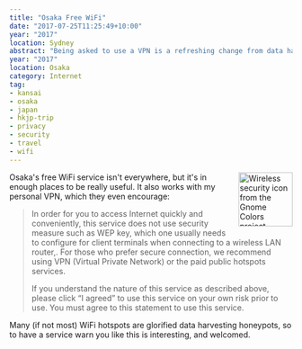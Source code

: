 ```yaml
---
title: "Osaka Free WiFi"
date: "2017-07-25T11:25:49+10:00"
year: "2017"
location: Sydney
abstract: "Being asked to use a VPN is a refreshing change from data harvesting."
year: "2017"
location: Osaka
category: Internet
tag:
- kansai
- osaka
- japan
- hkjp-trip
- privacy
- security
- travel
- wifi
---
```

<p><img src="https://rubenerd.com/files/stock/gnome-network-wireless-encrypted.svg" alt="Wireless security icon from the Gnome Colors project" style="width:96px; height:96px; float:right; margin:0 0 1em 1em" /></p>

Osaka's free WiFi service isn't everywhere, but it's in enough places to be really useful. It also works with my personal VPN, which they even encourage: 

> In order for you to access Internet quickly and conveniently, this service does not use security measure such as WEP key, which one usually needs to configure for client terminals when connecting to a wireless LAN router,. For those who prefer secure connection, we recommend using VPN (Virtual Private Network) or the paid public hotspots services.
>
> If you understand the nature of this service as described above, please click “I agreed” to use this service on your own risk prior to use. You must agree to this statement to use this service.

Many (if not most) WiFi hotspots are glorified data harvesting honeypots, so to have a service warn you like this is interesting, and welcomed.

